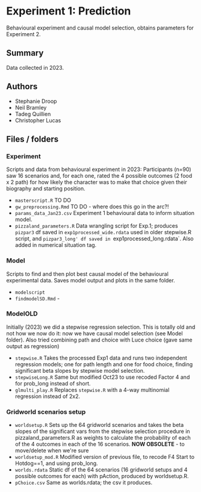 # Experiment 1: Prediction

Behavioural experiment and causal model selection, obtains parameters for Experiment 2.

## Summary

Data collected in 2023.

## Authors

- Stephanie Droop
- Neil Bramley
- Tadeg Quillien
- Christopher Lucas

## Files / folders

### Experiment

Scripts and data from behavioural experiment in 2023: Participants (n=90) saw 16 scenarios and, for each one, rated the 4 possible outcomes (2 food x 2 path) for how likely the character was to make that choice given their biography and starting position.

- `masterscript.R` TO DO
- `gw_preprocessing.Rmd` TO DO - where does this go in the arc?!
- `params_data_Jan23.csv` Experiment 1 behavioural data to inform situation model.
- `pizzaland_parameters.R` Data wrangling script for Exp.1; produces `pizpar3` df saved in `exp1processed_wide.rdata` used in older stepwise.R script, and `pizpar3_long' df saved in `exp1processed_long.rdata`. Also added in numerical situation tag.

### Model

Scripts to find and then plot best causal model of the behavioural experimental data. Saves model output and plots in the same folder.

- `modelscript`
- `findmodelSD.Rmd` -

### ModelOLD

Initially (2023) we did a stepwise regression selection. This is totally old and not how we now do it: now we have causal model selection (see Model folder). Also tried combining path and choice with Luce choice (gave same output as regression)

- `stepwise.R` Takes the processed Exp1 data and runs two independent regression models; one for path length and one for food choice, finding significant beta slopes by stepwise model selection.
- `stepwiseLong.R` Same but modified Oct23 to use recoded Factor 4 and for prob_long instead of short.
- `glmulti_play.R` Replaces `stepwise.R` with a 4-way multinomial regression instead of 2x2.

### Gridworld scenarios setup

- `worldsetup.R` Sets up the 64 gridworld scenarios and takes the beta slopes of the significant vars from the stepwise selection procedure in pizzaland_parameters.R as weights to calculate the probability of each of the 4 outcomes in each of the 16 scenarios. **NOW OBSOLETE** - to move/delete when we're sure
- `worldsetup_mod.R` Modified version of previous file, to recode F4 Start to Hotdog==1, and using prob_long.
- `worlds.rdata` Static df of the 64 scenarios (16 gridworld setups and 4 possible outcomes for each) with pAction, produced by worldsetup.R.
- `pChoice.csv` Same as worlds.rdata; the csv it produces.
